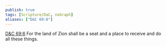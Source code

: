 ```yaml
---
publish: true
tags: [Scripture/DaC, noGraph]
aliases: ["D&C 69:6"]
---
```

[D&C 69:6](https://churchofjesuschrist.org/study/scriptures/dc-testament/dc/69?lang=eng&id=p6#p6) For the land of Zion shall be a seat and a place to receive and do all these things.

